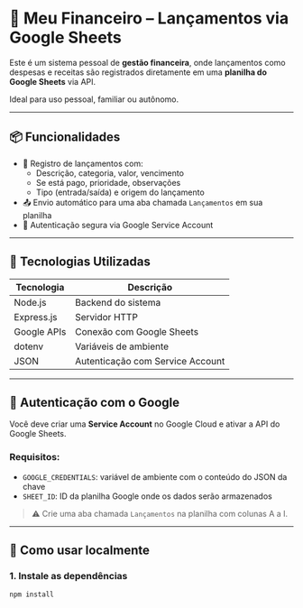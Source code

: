 # 💸 Meu Financeiro – Lançamentos via Google Sheets

Este é um sistema pessoal de **gestão financeira**, onde lançamentos como despesas e receitas são registrados diretamente em uma **planilha do Google Sheets** via API.

Ideal para uso pessoal, familiar ou autônomo.

---

## 📦 Funcionalidades

- 🧾 Registro de lançamentos com:
  - Descrição, categoria, valor, vencimento
  - Se está pago, prioridade, observações
  - Tipo (entrada/saída) e origem do lançamento
- 📤 Envio automático para uma aba chamada `Lançamentos` em sua planilha
- 🔐 Autenticação segura via Google Service Account

---

## 🧰 Tecnologias Utilizadas

| Tecnologia | Descrição |
|------------|-----------|
| Node.js    | Backend do sistema |
| Express.js | Servidor HTTP |
| Google APIs | Conexão com Google Sheets |
| dotenv     | Variáveis de ambiente |
| JSON       | Autenticação com Service Account |

---

## 🔐 Autenticação com o Google

Você deve criar uma **Service Account** no Google Cloud e ativar a API do Google Sheets.

### Requisitos:
- `GOOGLE_CREDENTIALS`: variável de ambiente com o conteúdo do JSON da chave
- `SHEET_ID`: ID da planilha Google onde os dados serão armazenados

> ⚠️ Crie uma aba chamada `Lançamentos` na planilha com colunas A a I.

---

## 🚀 Como usar localmente

### 1. Instale as dependências
```bash
npm install
